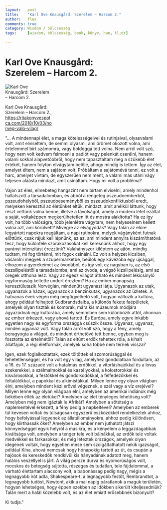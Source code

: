 ```yaml
---
layout:   post
title:    "Karl Ove Knausgård: Szerelem – Harcom 2."
author:   flex
comments: true
category: Wisdom / bölcsesség
tags:     [wisdom, bölcsesség, book, könyv, hun, tl;dr]

---
```


# Karl Ove Knausgård:<br>Szerelem – Harcom 2.

<div class="rightbox" style="width: 30%;"><img class="shadow fade" id="fadeimg1" onload="document.getElementById('fadeimg1').style.opacity='1'" src="https://ritakonyvespolca.files.wordpress.com/2018/10/szerelem.jpg" alt="Karl Ove Knausgård: Szerelem – Harcom 2." title="Karl Ove Knausgård: Szerelem – Harcom 2.">
  <p class="phototext">Karl Ove Knausgård: Szerelem – Harcom 2.,<br> <a href="https://ritakonyvespolca.com/2018/10/03/norveg-valo-vilag/">https://ritakonyvespolca.com/2018/10/03/norveg-valo-vilag/</a></p></div>

"... A mindennapi élet, a maga kötelességeivel és rutinjaival, olyasvalami volt, amit elviseltem, de semmi olyasmi, ami örömet okozott volna, ami értelemmel bírt számomra, vagy boldoggá tett volna. Nem arról volt szó, hogy nem volt kedvem felmosni a padlót vagy pelenkát cserélni, hanem valami sokkal alapvetőbbről, hogy nem tapasztaltam meg a szűkebb élet értékét, hanem folyton elvágytam belőle, ahogy mindig is tettem. Így az élet, amelyet éltem, nem a sajátom volt. Próbáltam a sajátomévá tenni, ez volt a harc, amelyet vívtam, de egyszerűen nem ment, a valami más utáni vágy teljesen aláásta mindazt, amit csináltam.
Hogy mi volt a probléma?

Vajon az éles, elmebeteg hangszínt nem bírtam elviselni, amely mindenhol hallatszott a társadalomban, és abból a rengeteg pszeudoemberből, pszeudohelyből, pszeudoeseményből és pszeudokonfliktusból eredt, melyeken keresztül az életünket éltük, mindazt, amit anélkül láttunk, hogy részt vettünk volna benne, illetve a távolságot, amely a modern létet ezáltal a saját, voltaképpen megkerülhetetlen itt és mostra alakította? Ha ez így volt, ha több valóságra, több jelenlétre vágytam, nem helyeselnem kellett volna azt, ami körülvett? Mivégre az elvágyódás? Vagy talán az előre legyártott napokra reagáltam, a napi rutinokra, melyek vágányként futnak előttünk, csak rájuk kell lépnünk, ez az, ami mindent annyira kiszámíthatóvá tesz, hogy különféle szórakozásokat kell keresnünk ahhoz, hogy egy parányi intenzitást érezzünk? Valahányszor kiléptem az ajtón, mindig tudtam, mi fog történni, mit fogok csinálni. Ez volt a helyzet kicsiben, vásárolni megyek a szupermarketbe, beülök egy kávézóba egy újsággal, elhozom a gyerekeimet az óvodából, és így volt ez nagyban is, az első bezsilipeléstől a társadalomba, ami az óvoda, a végső kizsilipelésig, ami az öregek otthona lesz. Vagy az egész világot átható és mindent lekicsinylő egyformaság keltette undort éreztem? Ha az ember manapság keresztülutazik Norvégián, mindenütt ugyanazt látja. Ugyanazok az utak, ugyanazok a házak, ugyanazok a benzinkutak, ugyanazok az üzletek. A hatvanas évek végén még megfigyelhető volt, hogyan változik a kultúra, ahogy például felhajtott Gudbrandsdalba, a különös fekete faépületek, amelyek olyan tiszták és komorak, mára kis múzeumok módjára ágyazódnak egy kultúrába, amely semmiben sem különbözik attól, ahonnan az ember érkezett, vagy ahová tartott. És Európa, amely egyre inkább egyetlen nagy és egyforma országgá csúszik össze. Ugyanaz, ugyanaz, minden ugyanaz volt. Vagy talán arról volt szó, hogy a fény, amely beragyogta a világot, és mindent érthetővé tett benne, egyben meg is fosztotta az értelmétől? Talán az eltűnt erdők tehettek róla, a kihalt állatfajok, a régi életformák, amelyek soha többé nem térnek vissza?

Igen, ezek foglalkoztattak, ezek töltöttek el szomorúsággal és tehetetlenséggel, és ha volt egy világ, amelyhez gondolatban fordultam, az a 16. és 17. századé volt a hatalmas erdőkkel, a vitorláshajókkal és a lovas szekerekkel, a szélmalmokkal és kastélyokkal, a kolostorokkal és kisvárosokkal, a festőkkel és gondolkodókkal, a felfedezőkkel és feltalálókkal, a papokkal és alkimistákkal. Milyen lenne egy olyan világban élni, amelyben mindent kézi erővel végeznek, a szél vagy a víz erejével? Milyen lenne egy olyan világban élni, amelyben az amerikai indiánok még békében élték az életüket? Amelyben az élet tényleges lehetőség volt? Amelyben még nem igázták le Afrikát? Amelyben a sötétség a naplementével érkezett, a fény pedig a napkeltével? Amelyben az emberek túl kevesen voltak és túlságosan egyszerű eszközökkel rendelkeztek ahhoz, hogy befolyással legyenek az állatállományokra, ahhoz pedig különösen, hogy kiirthassák őket? Amelyben az ember nem juthatott játszi könnyedséggel egyik helyről a másikra, és a kényelem a leggazdagabbak kiváltsága volt, amelyben a tenger tele volt bálnákkal, az erdők tele voltak medvékkel és farkasokkal, és még léteztek országok, amelyek olyan idegenek voltak, hogy egyetlen mese sem szolgáltathatott nekik igazságot, például Kína, ahová nemcsak hogy hónapokig tartott az út, és csupán a hajósok és kereskedők rendkívül kis hányadának adatott meg, hanem halálos veszéllyel is járt. A világ persze durva és nyomorúságos volt, mocskos és betegség sújtotta, részeges és tudatlan, tele fájdalommal, a várható élettartam alacsony volt, a babonásság pedig nagy, mégis a legnagyobb írót adta, Shakespeare-t, a legnagyobb festőt, Rembrandtot, a legnagyobb tudóst, Newtont, akik a mai napig páratlanok a maguk területén, hogyan lehetséges, hogy éppen ezekben az időkben sikerült kiteljesedniük? Talán mert a halál közelebb volt, és az élet emiatt erősebbnek bizonyult?

Ki tudja."